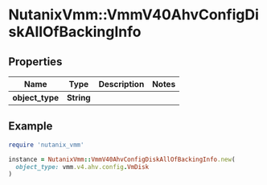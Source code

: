 # NutanixVmm::VmmV40AhvConfigDiskAllOfBackingInfo

## Properties

| Name | Type | Description | Notes |
| ---- | ---- | ----------- | ----- |
| **object_type** | **String** |  |  |

## Example

```ruby
require 'nutanix_vmm'

instance = NutanixVmm::VmmV40AhvConfigDiskAllOfBackingInfo.new(
  object_type: vmm.v4.ahv.config.VmDisk
)
```

